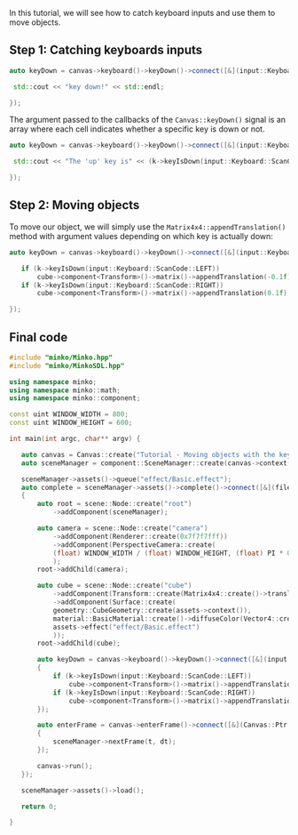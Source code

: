In this tutorial, we will see how to catch keyboard inputs and use them to move objects.

Step 1: Catching keyboards inputs
---------------------------------


```cpp
auto keyDown = canvas->keyboard()->keyDown()->connect([&](input::Keyboard::Ptr k) {

 std::cout << "key down!" << std::endl;

}); 
```


The argument passed to the callbacks of the `Canvas::keyDown()` signal is an array where each cell indicates whether a specific key is down or not.


```cpp
auto keyDown = canvas->keyboard()->keyDown()->connect([&](input::Keyboard::Ptr k) {

 std::cout << "The 'up' key is" << (k->keyIsDown(input::Keyboard::ScanCode::SPACE) ? "" : " not") << " down" << std::endl;

}); 
```


Step 2: Moving objects
----------------------

To move our object, we will simply use the `Matrix4x4::appendTranslation()` method with argument values depending on which key is actually down:


```cpp
auto keyDown = canvas->keyboard()->keyDown()->connect([&](input::Keyboard::Ptr k) {

   if (k->keyIsDown(input::Keyboard::ScanCode::LEFT))
       cube->component<Transform>()->matrix()->appendTranslation(-0.1f);
   if (k->keyIsDown(input::Keyboard::ScanCode::RIGHT))
       cube->component<Transform>()->matrix()->appendTranslation(0.1f);

}); 
```


Final code
----------


```cpp
#include "minko/Minko.hpp" 
#include "minko/MinkoSDL.hpp"
using namespace minko; 
using namespace minko::math; 
using namespace minko::component;
const uint WINDOW_WIDTH = 800; 
const uint WINDOW_HEIGHT = 600;

int main(int argc, char** argv) {

   auto canvas = Canvas::create("Tutorial - Moving objects with the keyboard", WINDOW_WIDTH, WINDOW_HEIGHT);
   auto sceneManager = component::SceneManager::create(canvas->context());

   sceneManager->assets()->queue("effect/Basic.effect");
   auto complete = sceneManager->assets()->complete()->connect([&](file::AssetLibrary::Ptr assets)
   {
       auto root = scene::Node::create("root")
           ->addComponent(sceneManager);

       auto camera = scene::Node::create("camera")
           ->addComponent(Renderer::create(0x7f7f7fff))
           ->addComponent(PerspectiveCamera::create(
           (float) WINDOW_WIDTH / (float) WINDOW_HEIGHT, (float) PI * 0.25f, .1f, 1000.f)
           );
       root->addChild(camera);

       auto cube = scene::Node::create("cube")
           ->addComponent(Transform::create(Matrix4x4::create()->translation(0.f, 0.f, -5.f)))
           ->addComponent(Surface::create(
           geometry::CubeGeometry::create(assets->context()),
           material::BasicMaterial::create()->diffuseColor(Vector4::create(0.f, 0.f, 1.f, 1.f)),
           assets->effect("effect/Basic.effect")
           ));
       root->addChild(cube);

       auto keyDown = canvas->keyboard()->keyDown()->connect([&](input::Keyboard::Ptr k)
       {
           if (k->keyIsDown(input::Keyboard::ScanCode::LEFT))
               cube->component<Transform>()->matrix()->appendTranslation(-0.1f);
           if (k->keyIsDown(input::Keyboard::ScanCode::RIGHT))
               cube->component<Transform>()->matrix()->appendTranslation(0.1f);
       });

       auto enterFrame = canvas->enterFrame()->connect([&](Canvas::Ptr canvas, float t, float dt)
       {
           sceneManager->nextFrame(t, dt);
       });

       canvas->run();
   });

   sceneManager->assets()->load();

   return 0;

} 
```


